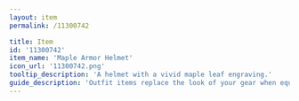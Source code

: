 ```yaml
---
layout: item
permalink: /11300742

title: Item
id: '11300742'
item_name: 'Maple Armor Helmet'
icon_url: '11300742.png'
tooltip_description: 'A helmet with a vivid maple leaf engraving.'
guide_description: 'Outfit items replace the look of your gear when equipped.'
---
```

